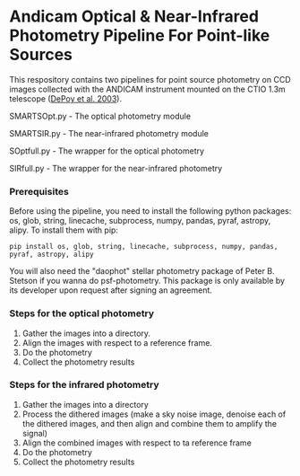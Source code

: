 # Andicam Optical & Near-Infrared Photometry Pipeline For Point-like Sources

This respository contains two pipelines for point source photometry on CCD images collected with the ANDICAM instrument mounted on the CTIO 1.3m telescope ([DePoy et al. 2003](https://www.spiedigitallibrary.org/conference-proceedings-of-spie/4841/1/A-Novel-Double-Imaging-Camera-ANDICAM/10.1117/12.459907.short)).

SMARTSOpt.py - The optical photometry module

SMARTSIR.py - The near-infrared photometry module

SOptfull.py - The wrapper for the optical photometry

SIRfull.py - The wrapper for the near-infrared photometry


### Prerequisites

Before using the pipeline, you need to install the following python packages: os, glob, string, linecache, subprocess, numpy, pandas, pyraf, astropy, alipy.
To install them with pip: 

```
pip install os, glob, string, linecache, subprocess, numpy, pandas, pyraf, astropy, alipy
```

You will also need the "daophot" stellar photometry package of Peter B. Stetson if you wanna do psf-photometry. This package is only available by its developer upon request after signing an agreement.


### Steps for the optical photometry

1. Gather the images into a directory.
2. Align the images with respect to a reference frame.
3. Do the photometry
4. Collect the photometry results

### Steps for the infrared photometry
1. Gather the images into a directory
2. Process the dithered images (make a sky noise image, denoise each of the dithered images, and then align and combine them to amplify the signal)
3. Align the combined images with respect to ta reference frame
4. Do the photometry
5. Collect the photometry results
